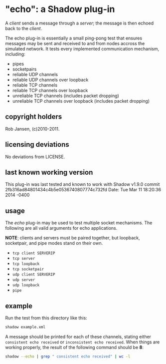 # "echo": a Shadow plug-in

A _client_ sends a message through a _server_; the message is then echoed back to the _client_.

The echo plug-in is essentially a small ping-pong test that ensures messages may be sent and received to and from nodes accross the simulated network. It tests every implemented communication mechanism, including:

+ pipes
+ socketpairs
+ reliable UDP channels
+ reliable UDP channels over loopback
+ reliable TCP channels
+ reliable TCP channels over loopback
+ unreliable TCP channels (includes packet dropping)
+ unreliable TCP channels over loopback (includes packet dropping)

## copyright holders

Rob Jansen, (c)2010-2011.

## licensing deviations

No deviations from LICENSE.

## last known working version

This plug-in was last tested and known to work with 
Shadow v1.9.0
commit 2fb316ad84801434c4b5e0536740807774c732fd
Date:   Tue Mar 11 18:20:36 2014 -0400

## usage

The _echo_ plug-in may be used to test multiple socket mechanisms.
The following are all valid arguments for echo applications.

**NOTE**: clients and servers must be paired together, but loopback, socketpair,
and pipe modes stand on their own.

 + `tcp client SERVERIP`
 + `tcp server`
 + `tcp loopback`
 + `tcp socketpair`
 + `udp client SERVERIP`
 + `udp server`
 + `udp loopback`
 + `pipe`

## example

Run the test from this directory like this:

```bash
shadow example.xml
```

A message should be printed for each of these channels, stating either `consistent echo received` or `inconsistent echo received`. When things are working properly, the result of the following command should be **8**:

```bash
shadow --echo | grep " consistent echo received" | wc -l
```

